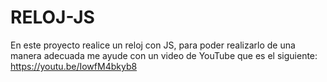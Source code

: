 # RELOJ-JS
En este proyecto realice un reloj con JS, para poder realizarlo de una manera adecuada me ayude con un video de YouTube que es el siguiente: https://youtu.be/IowfM4bkyb8
